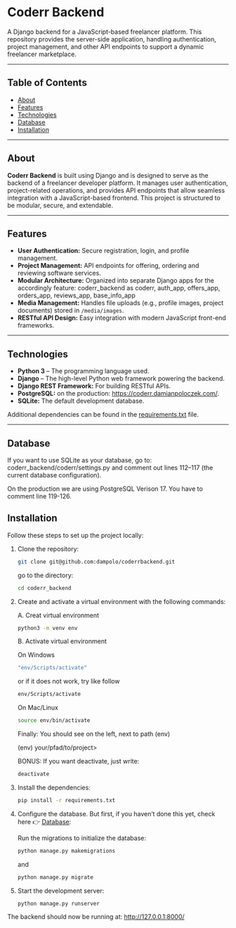 # Coderr Backend

A Django backend for a JavaScript-based freelancer platform. This repository provides the server-side application, handling authentication, project management, and other API endpoints to support a dynamic freelancer marketplace.

---

## Table of Contents

- [About](#about)
- [Features](#features)
- [Technologies](#technologies)
- [Database](#Database)
- [Installation](#installation)
---

## About

**Coderr Backend** is built using Django and is designed to serve as the backend of a freelancer developer platform. It manages user authentication, project-related operations, and provides API endpoints that allow seamless integration with a JavaScript-based frontend. This project is structured to be modular, secure, and extendable.

---

## Features

- **User Authentication:** Secure registration, login, and profile management.
- **Project Management:** API endpoints for offering, ordering and reviewing software services.
- **Modular Architecture:** Organized into separate Django apps for the accordingly feature: coderr_backend as coderr, auth_app, offers_app, orders_app, reviews_app, base_info_app
- **Media Management:** Handles file uploads (e.g., profile images, project documents) stored in `/media/images`.
- **RESTful API Design:** Easy integration with modern JavaScript front-end frameworks.

---

## Technologies

- **Python 3** – The programming language used.
- **Django** – The high-level Python web framework powering the backend.
- **Django REST Framework:** For building RESTful APIs.
- **PostgreSQL:** on the production: https://coderr.damianpoloczek.com/.
- **SQLite:** The default development database.

Additional dependencies can be found in the [requirements.txt](requirements.txt) file.

---

## Database
If you want to use SQLite as your database, go to:
coderr_backend/coderr/settings.py and comment out lines 112–117 (the current database configuration).

On the production we are using PostgreSQL Verison 17.
You have to comment line 119-126.

## Installation

Follow these steps to set up the project locally:

1. Clone the repository:

   ```bash
   git clone git@github.com:dampolo/coderrbackend.git
   ```

   go to the directory:

   ```bash
   cd coderr_backend
   ```

2. Create and activate a virtual environment with the following commands:
   
   A. Creat virtual environment
   ```bash
   python3 -m venv env
   ```

   B. Activate virtual environment

   On Windows
   ```bash
   "env/Scripts/activate"
   ```

   or if it does not work, try like follow
   ```bash
   env/Scripts/activate
   ```
   
   On Mac/Linux
   ```bash     
   source env/bin/activate
   ```
   
   Finally: You should see on the left, next to path (env)

   (env) your/pfad/to/project>

   BONUS:
   If you want deactivate, just write:
   
   ```bash
   deactivate
   ```

3. Install the dependencies:

   ```bash
   pip install -r requirements.txt

4. Configure the database. But first, if you haven’t done this yet, check here 👉 [Database](#Database):
   
   Run the migrations to initialize the database:
   
   ```bash
   python manage.py makemigrations
   ```
   and
   ```bash
   python manage.py migrate

5. Start the development server:  
   
   ```bash
   python manage.py runserver
   
The backend should now be running at:
http://127.0.0.1:8000/